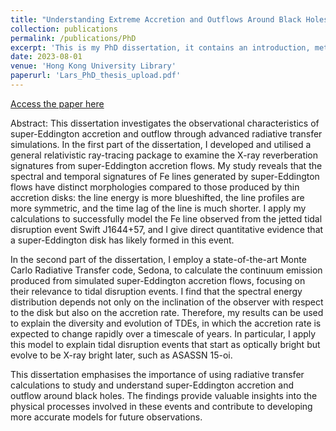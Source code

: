 ```yaml
---
title: "Understanding Extreme Accretion and Outflows Around Black Holes through Radiative Transfer Studies"
collection: publications
permalink: /publications/PhD
excerpt: 'This is my PhD dissertation, it contains an introduction, method, result and conclusion section. The result sections are slightly modified versions of my three first-author published papers'
date: 2023-08-01
venue: 'Hong Kong University Library'
paperurl: 'Lars_PhD_thesis_upload.pdf'
---
```


<a href="https://gfh112.github.io/Lars/Lars_PhD_thesis_upload.pdf" target="_blank">Access the paper here</a>

Abstract: This dissertation investigates the observational characteristics of super-Eddington
accretion and outflow through advanced radiative transfer simulations.
In the first part of the dissertation, I developed and utilised a general relativistic
ray-tracing package to examine the X-ray reverberation signatures from super-Eddington
accretion flows. My study reveals that the spectral and temporal signatures of Fe lines
generated by super-Eddington flows have distinct morphologies compared to those
produced by thin accretion disks: the line energy is more blueshifted, the line profiles
are more symmetric, and the time lag of the line is much shorter. I apply my calculations
to successfully model the Fe line observed from the jetted tidal disruption event
Swift J1644+57, and I give direct quantitative evidence that a super-Eddington disk has
likely formed in this event.

In the second part of the dissertation, I employ a state-of-the-art Monte Carlo Radiative
Transfer code, Sedona, to calculate the continuum emission produced from simulated
super-Eddington accretion flows, focusing on their relevance to tidal disruption
events. I find that the spectral energy distribution depends not only on the inclination
of the observer with respect to the disk but also on the accretion rate. Therefore, my results
can be used to explain the diversity and evolution of TDEs, in which the accretion
rate is expected to change rapidly over a timescale of years. In particular, I apply this
model to explain tidal disruption events that start as optically bright but evolve to be
X-ray bright later, such as ASASSN 15-oi.

This dissertation emphasises the importance of using radiative transfer calculations
to study and understand super-Eddington accretion and outflow around black
holes. The findings provide valuable insights into the physical processes involved in
these events and contribute to developing more accurate models for future observations.
